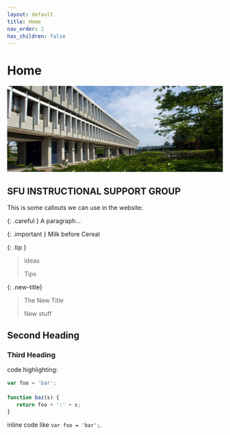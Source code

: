 ```yaml
---
layout: default
title: Home
nav_order: 1
has_children: false
---
```


# Home


![SFU COMPUTING SCIENCE BUILDING](/images/1463773966245.jpg)




## SFU INSTRUCTIONAL SUPPORT GROUP







This is some callouts we can use in the website:


{: .careful }
A paragraph...

{: .important }
Milk before Cereal

{: .tip }
> Ideas
>
> Tips

{: .new-title}
>The New Title
>
>New stuff




## Second Heading

### Third Heading



code highlighting:

```js
var foo = 'bar';

function baz(s) {
   return foo + ':' + s;
}
```

inline code like `var foo = 'bar';`.




